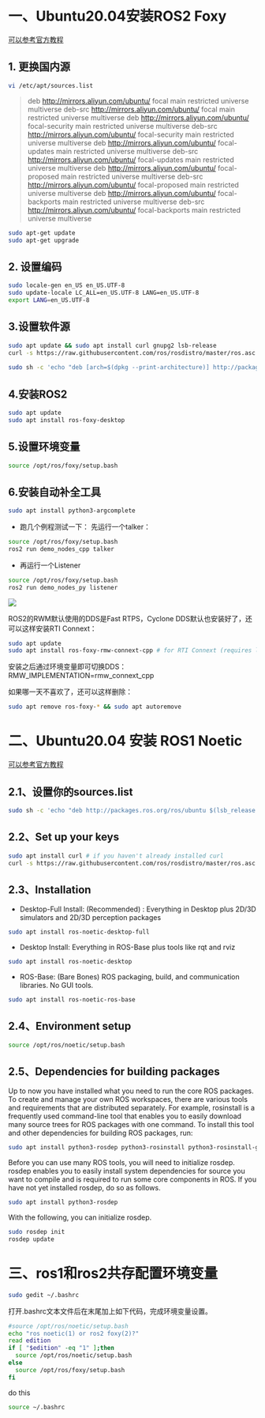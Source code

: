 # 一、Ubuntu20.04安装ROS2 Foxy
[可以参考官方教程](https://index.ros.org/doc/ros2/Installation/Foxy/Linux-Install-Debians/)
## 1. 更换国内源
```bash
vi /etc/apt/sources.list
```
>deb http://mirrors.aliyun.com/ubuntu/ focal main restricted universe multiverse
>deb-src http://mirrors.aliyun.com/ubuntu/ focal main restricted universe multiverse
>deb http://mirrors.aliyun.com/ubuntu/ focal-security main restricted universe multiverse
>deb-src http://mirrors.aliyun.com/ubuntu/ focal-security main restricted universe multiverse
>deb http://mirrors.aliyun.com/ubuntu/ focal-updates main restricted universe multiverse
>deb-src http://mirrors.aliyun.com/ubuntu/ focal-updates main restricted universe multiverse
>deb http://mirrors.aliyun.com/ubuntu/ focal-proposed main restricted universe multiverse
>deb-src http://mirrors.aliyun.com/ubuntu/ focal-proposed main restricted universe multiverse
>deb http://mirrors.aliyun.com/ubuntu/ focal-backports main restricted universe multiverse
>deb-src http://mirrors.aliyun.com/ubuntu/ focal-backports main restricted universe multiverse

```bash
sudo apt-get update
sudo apt-get upgrade
```
## 2. 设置编码
```bash
sudo locale-gen en_US en_US.UTF-8
sudo update-locale LC_ALL=en_US.UTF-8 LANG=en_US.UTF-8
export LANG=en_US.UTF-8
```
## 3.设置软件源
```bash
sudo apt update && sudo apt install curl gnupg2 lsb-release
curl -s https://raw.githubusercontent.com/ros/rosdistro/master/ros.asc | sudo apt-key add -
 
sudo sh -c 'echo "deb [arch=$(dpkg --print-architecture)] http://packages.ros.org/ros2/ubuntu $(lsb_release -cs) main" > /etc/apt/sources.list.d/ros2-latest.list'
```
## 4.安装ROS2
```bash
sudo apt update
sudo apt install ros-foxy-desktop
```
## 5.设置环境变量
```bash
source /opt/ros/foxy/setup.bash
```
## 6.安装自动补全工具
```bash
sudo apt install python3-argcomplete
```
+ 跑几个例程测试一下：   先运行一个talker：
```bash
source /opt/ros/foxy/setup.bash
ros2 run demo_nodes_cpp talker
```
+ 再运行一个Listener
```bash
source /opt/ros/foxy/setup.bash
ros2 run demo_nodes_py listener
```
![](https://www.guyuehome.com/Uploads/wp/2020/08/621d2d003bc8070108-03-11-28-00.png)

ROS2的RWM默认使用的DDS是Fast RTPS，Cyclone DDS默认也安装好了，还可以这样安装RTI Connext：
```bash
sudo apt update
sudo apt install ros-foxy-rmw-connext-cpp # for RTI Connext (requires license agreement)
```
安装之后通过环境变量即可切换DDS：
RMW_IMPLEMENTATION=rmw_connext_cpp
 
如果哪一天不喜欢了，还可以这样删除：
```bash
sudo apt remove ros-foxy-* && sudo apt autoremove
```

# 二、Ubuntu20.04 安装 ROS1 Noetic
[可以参考官方教程](http://wiki.ros.org/noetic/Installation/Ubuntu)

## 2.1、设置你的sources.list
```bash
sudo sh -c 'echo "deb http://packages.ros.org/ros/ubuntu $(lsb_release -sc) main" > /etc/apt/sources.list.d/ros-latest.list'
```
## 2.2、Set up your keys
```bash
sudo apt install curl # if you haven't already installed curl
curl -s https://raw.githubusercontent.com/ros/rosdistro/master/ros.asc | sudo apt-key add -
```
## 2.3、Installation
+ Desktop-Full Install: (Recommended) : Everything in Desktop plus 2D/3D simulators and 2D/3D perception packages
```bash
sudo apt install ros-noetic-desktop-full
```
+ Desktop Install: Everything in ROS-Base plus tools like rqt and rviz
```bash
sudo apt install ros-noetic-desktop
```
+ ROS-Base: (Bare Bones) ROS packaging, build, and communication libraries. No GUI tools.
```bash
sudo apt install ros-noetic-ros-base
```
## 2.4、Environment setup
```bash
source /opt/ros/noetic/setup.bash
```
## 2.5、Dependencies for building packages

Up to now you have installed what you need to run the core ROS packages. To create and manage your own ROS workspaces, there are various tools and requirements that are distributed separately. For example, rosinstall is a frequently used command-line tool that enables you to easily download many source trees for ROS packages with one command.
To install this tool and other dependencies for building ROS packages, run:
```bash
sudo apt install python3-rosdep python3-rosinstall python3-rosinstall-generator python3-wstool build-essential
```

Before you can use many ROS tools, you will need to initialize rosdep. rosdep enables you to easily install system dependencies for source you want to compile and is required to run some core components in ROS. If you have not yet installed rosdep, do so as follows.
```bash
sudo apt install python3-rosdep
```

With the following, you can initialize rosdep.
```bash
sudo rosdep init
rosdep update
```

# 三、ros1和ros2共存配置环境变量

```bash
sudo gedit ~/.bashrc
```
打开.bashrc文本文件后在末尾加上如下代码，完成环境变量设置。
```bash
#source /opt/ros/noetic/setup.bash
echo "ros noetic(1) or ros2 foxy(2)?"
read edition
if [ "$edition" -eq "1" ];then
  source /opt/ros/noetic/setup.bash
else
  source /opt/ros/foxy/setup.bash
fi
```
do this
```bash
source ~/.bashrc
```